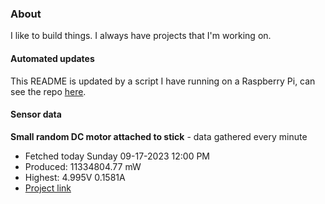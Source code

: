 ### About
I like to build things. I always have projects that I'm working on.

#### Automated updates
This README is updated by a script I have running on a Raspberry Pi, can see the repo [here](https://github.com/jdc-cunningham/raspi-git-repo-updater).

#### Sensor data


**Small random DC motor attached to stick** - data gathered every minute
- Fetched today Sunday 09-17-2023 12:00 PM
- Produced: 11334804.77 mW
- Highest: 4.995V 0.1581A
- [Project link](https://github.com/jdc-cunningham/turbine-raspi)